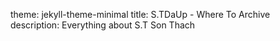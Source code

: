 theme: jekyll-theme-minimal
title: S.TDaUp - Where To Archive  
description: Everything about S.T Son Thach

